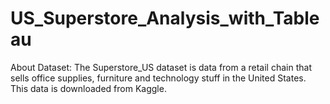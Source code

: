# US_Superstore_Analysis_with_Tableau

About Dataset:
The Superstore_US dataset is data from a retail chain that sells office supplies, furniture and technology stuff in the United States. This data is downloaded from Kaggle.



